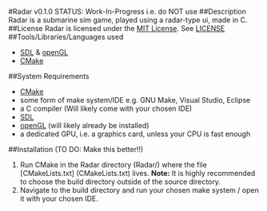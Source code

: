 #Radar v0.1.0 STATUS: Work-In-Progress i.e. do NOT use
##Description
Radar is a submarine sim game, played using a radar-type ui, made in C.
##License
Radar is licensed under the [MIT License](https://opensource.org/licenses/MIT).
See [LICENSE](LICENSE)
##Tools/Libraries/Languages used
-  [SDL](http://www.libsdl.org) & [openGL](https://www.opengl.org/)
-  [CMake](https://www.cmake.org)

##System Requirements
- [CMake](https://www.cmake.org)
- some form of make system/IDE e.g. GNU Make, Visual Studio, Eclipse
- a C compiler (Will likely come with your chosen IDE)
- [SDL](http://www.libsdl.org)
- [openGL](https://www.opengl.org/) (will likely already be installed)
- a dedicated GPU, i.e. a graphics card, unless your CPU is fast enough

##Installation (TO DO: Make this better!!)
1. Run CMake in the Radar directory (Radar/) where the file [CMakeLists.txt]
(CMakeLists.txt) lives. **Note:** It is highly recommended to choose the build
directory outside of the source directory.
2. Navigate to the build directory and run your chosen make system / open it
with your chosen IDE.
